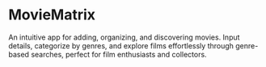 # MovieMatrix
An intuitive app for adding, organizing, and discovering movies. Input details, categorize by genres, and explore films effortlessly through genre-based searches, perfect for film enthusiasts and collectors.
